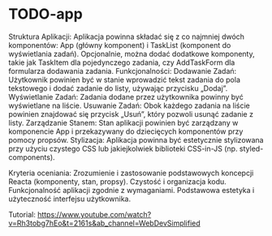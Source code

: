 # TODO-app
Struktura Aplikacji:
Aplikacja powinna składać się z co najmniej dwóch komponentów: App (główny komponent) i TaskList (komponent do wyświetlania zadań).
Opcjonalnie, można dodać dodatkowe komponenty, takie jak TaskItem dla pojedynczego zadania, czy AddTaskForm dla formularza dodawania zadania.
Funkcjonalności:
Dodawanie Zadań: Użytkownik powinien być w stanie wprowadzić tekst zadania do pola tekstowego i dodać zadanie do listy, używając przycisku „Dodaj”.
Wyświetlanie Zadań: Zadania dodane przez użytkownika powinny być wyświetlane na liście.
Usuwanie Zadań: Obok każdego zadania na liście powinien znajdować się przycisk „Usuń”, który pozwoli usunąć zadanie z listy.
Zarządzanie Stanem:
Stan aplikacji powinien być zarządzany w komponencie App i przekazywany do dziecięcych komponentów przy pomocy propsów.
Stylizacja:
Aplikacja powinna być estetycznie stylizowana przy użyciu czystego CSS lub jakiejkolwiek biblioteki CSS-in-JS (np. styled-components).

Kryteria oceniania:
Zrozumienie i zastosowanie podstawowych koncepcji Reacta (komponenty, stan, propsy).
Czystość i organizacja kodu.
Funkcjonalność aplikacji zgodnie z wymaganiami.
Podstawowa estetyka i użyteczność interfejsu użytkownika.


Tutorial: https://www.youtube.com/watch?v=Rh3tobg7hEo&t=2161s&ab_channel=WebDevSimplified
